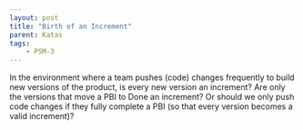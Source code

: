 ```yaml
---
layout: post
title: "Birth of an Increment"
parent: Katas
tags:
    - PSM-3
---
```

In the environment where a team pushes (code) changes frequently to build new versions of the product, is every new version an increment? Are only the versions that move a PBI to Done an increment? Or should we only push code changes if they fully complete a PBI (so that every version becomes a valid increment)?
